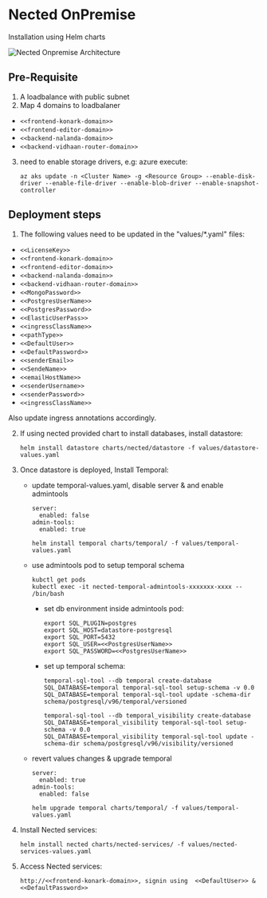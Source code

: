 # Nected OnPremise
Installation using Helm charts

![Nected Onpremise Architecture](https://assets.nected.io/nalanda/nected-onpremise-arch.jpg)

## Pre-Requisite
1. A loadbalance with public subnet
2. Map 4 domains to loadbalaner
  - `<<frontend-konark-domain>>`
  - `<<frontend-editor-domain>>`
  - `<<backend-nalanda-domain>>`
  - `<<backend-vidhaan-router-domain>>`
3. need to enable storage drivers, e.g: azure execute:
   ```
   az aks update -n <Cluster Name> -g <Resource Group> --enable-disk-driver --enable-file-driver --enable-blob-driver --enable-snapshot-controller
   ```

## Deployment steps
1. The following values need to be updated in the "values/*.yaml" files:
  - `<<LicenseKey>>`
  - `<<frontend-konark-domain>>`
  - `<<frontend-editor-domain>>`
  - `<<backend-nalanda-domain>>`
  - `<<backend-vidhaan-router-domain>>`
  - `<<MongoPassword>>`
  - `<<PostgresUserName>>`
  - `<<PostgresPassword>>`
  - `<<ElasticUserPass>>`
  - `<<ingressClassName>>`
  - `<<pathType>>`
  - `<<DefaultUser>>`
  - `<<DefaultPassword>>`
  - `<<senderEmail>>`
  - `<<SendeName>>`
  - `<<emailHostName>>`
  - `<<senderUsername>>`
  - `<<senderPassword>>`
  - `<<ingressClassName>>`

  Also update ingress annotations accordingly.

2. If using nected provided chart to install databases, install datastore:
   ```
   helm install datastore charts/nected/datastore -f values/datastore-values.yaml
   ```

3. Once datastore is deployed, Install Temporal:
    - update temporal-values.yaml, disable server & and enable admintools
      ```
      server:
        enabled: false
      admin-tools:
        enabled: true

      helm install temporal charts/temporal/ -f values/temporal-values.yaml
      ```

    - use admintools pod to setup temporal schema
      ```
      kubctl get pods
      kubectl exec -it nected-temporal-admintools-xxxxxxx-xxxx -- /bin/bash
      ```

      - set db environment inside admintools pod:
        ```
        export SQL_PLUGIN=postgres
        export SQL_HOST=datastore-postgresql
        export SQL_PORT=5432
        export SQL_USER=<<PostgresUserName>>
        export SQL_PASSWORD=<<PostgresUserName>>
        ```

      - set up temporal schema:
        ```
        temporal-sql-tool --db temporal create-database
        SQL_DATABASE=temporal temporal-sql-tool setup-schema -v 0.0
        SQL_DATABASE=temporal temporal-sql-tool update -schema-dir schema/postgresql/v96/temporal/versioned
  
        temporal-sql-tool --db temporal_visibility create-database
        SQL_DATABASE=temporal_visibility temporal-sql-tool setup-schema -v 0.0
        SQL_DATABASE=temporal_visibility temporal-sql-tool update -schema-dir schema/postgresql/v96/visibility/versioned
        ```

    - revert values changes & upgrade temporal
      ```
      server:
        enabled: true
      admin-tools:
        enabled: false
      
      helm upgrade temporal charts/temporal/ -f values/temporal-values.yaml
      ```

4. Install Nected services:
    ```
    helm install nected charts/nected-services/ -f values/nected-services-values.yaml
    ```

5. Access  Nected services:
   ```
   http://<<frontend-konark-domain>>, signin using  <<DefaultUser>> & <<DefaultPassword>>
   ```
